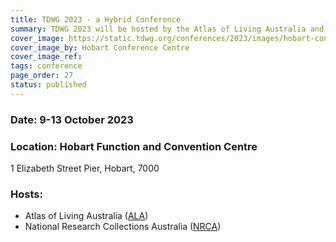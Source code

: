 ```yaml
---
title: TDWG 2023 - a Hybrid Conference
summary: TDWG 2023 will be hosted by the Atlas of Living Australia and National Research Collections of Australia in Hobart, Tasmania, 9-13 October
cover_image: https://static.tdwg.org/conferences/2023/images/hobart-conference-centre.jpg
cover_image_by: Hobart Conference Centre 
cover_image_ref: 
tags: conference
page_order: 27
status: published
---
```


### Date:  9-13 October 2023

### Location:  Hobart Function and Convention Centre 
1 Elizabeth Street Pier, Hobart, 7000


### Hosts:

  - Atlas of Living Australia ([ALA](https://www.ala.org.au/))
  - National Research Collections Australia ([NRCA](https://www.csiro.au/en/about/facilities-collections/collections))

